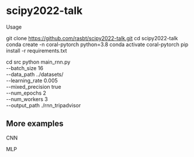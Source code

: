 # scipy2022-talk

Usage

git clone https://github.com/rasbt/scipy2022-talk.git
cd scipy2022-talk
conda create -n coral-pytorch python=3.8
conda activate coral-pytorch
pip install -r requirements.txt

cd src
python main_rnn.py \
--batch_size 16 \
--data_path ../datasets/ \
--learning_rate 0.005 \
--mixed_precision true \
--num_epochs 2 \
--num_workers 3 \
--output_path ./rnn_tripadvisor


## More examples

CNN 

MLP
